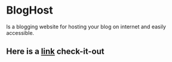 # BlogHost 
Is a blogging website for hosting your blog on internet and easily accessible.
## Here is a [link](http://bloghost-site.herokuapp.com/note/createpost) check-it-out
